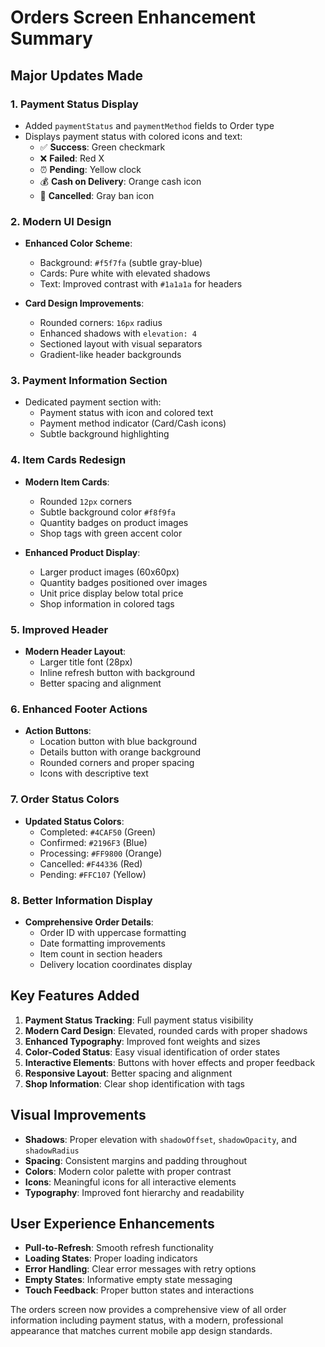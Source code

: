 # Orders Screen Enhancement Summary

## Major Updates Made

### 1. **Payment Status Display**
- Added `paymentStatus` and `paymentMethod` fields to Order type
- Displays payment status with colored icons and text:
  - ✅ **Success**: Green checkmark
  - ❌ **Failed**: Red X 
  - ⏰ **Pending**: Yellow clock
  - 💰 **Cash on Delivery**: Orange cash icon
  - 🚫 **Cancelled**: Gray ban icon

### 2. **Modern UI Design**
- **Enhanced Color Scheme**: 
  - Background: `#f5f7fa` (subtle gray-blue)
  - Cards: Pure white with elevated shadows
  - Text: Improved contrast with `#1a1a1a` for headers

- **Card Design Improvements**:
  - Rounded corners: `16px` radius
  - Enhanced shadows with `elevation: 4`
  - Sectioned layout with visual separators
  - Gradient-like header backgrounds

### 3. **Payment Information Section**
- Dedicated payment section with:
  - Payment status with icon and colored text
  - Payment method indicator (Card/Cash icons)
  - Subtle background highlighting

### 4. **Item Cards Redesign**
- **Modern Item Cards**:
  - Rounded `12px` corners
  - Subtle background color `#f8f9fa`
  - Quantity badges on product images
  - Shop tags with green accent color

- **Enhanced Product Display**:
  - Larger product images (60x60px)
  - Quantity badges positioned over images
  - Unit price display below total price
  - Shop information in colored tags

### 5. **Improved Header**
- **Modern Header Layout**:
  - Larger title font (28px)
  - Inline refresh button with background
  - Better spacing and alignment

### 6. **Enhanced Footer Actions**
- **Action Buttons**:
  - Location button with blue background
  - Details button with orange background
  - Rounded corners and proper spacing
  - Icons with descriptive text

### 7. **Order Status Colors**
- **Updated Status Colors**:
  - Completed: `#4CAF50` (Green)
  - Confirmed: `#2196F3` (Blue)  
  - Processing: `#FF9800` (Orange)
  - Cancelled: `#F44336` (Red)
  - Pending: `#FFC107` (Yellow)

### 8. **Better Information Display**
- **Comprehensive Order Details**:
  - Order ID with uppercase formatting
  - Date formatting improvements
  - Item count in section headers
  - Delivery location coordinates display

## Key Features Added

1. **Payment Status Tracking**: Full payment status visibility
2. **Modern Card Design**: Elevated, rounded cards with proper shadows
3. **Enhanced Typography**: Improved font weights and sizes
4. **Color-Coded Status**: Easy visual identification of order states
5. **Interactive Elements**: Buttons with hover effects and proper feedback
6. **Responsive Layout**: Better spacing and alignment
7. **Shop Information**: Clear shop identification with tags

## Visual Improvements

- **Shadows**: Proper elevation with `shadowOffset`, `shadowOpacity`, and `shadowRadius`
- **Spacing**: Consistent margins and padding throughout
- **Colors**: Modern color palette with proper contrast
- **Icons**: Meaningful icons for all interactive elements
- **Typography**: Improved font hierarchy and readability

## User Experience Enhancements

- **Pull-to-Refresh**: Smooth refresh functionality
- **Loading States**: Proper loading indicators
- **Error Handling**: Clear error messages with retry options
- **Empty States**: Informative empty state messaging
- **Touch Feedback**: Proper button states and interactions

The orders screen now provides a comprehensive view of all order information including payment status, with a modern, professional appearance that matches current mobile app design standards.
